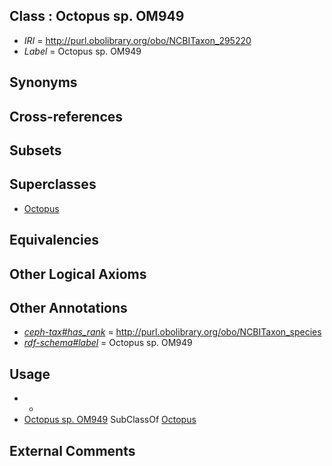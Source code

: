 
## Class : Octopus sp. OM949

 * *IRI* = http://purl.obolibrary.org/obo/NCBITaxon_295220
 * *Label* = Octopus sp. OM949

## Synonyms


## Cross-references


## Subsets


## Superclasses

 * [Octopus](../../NCBITaxon/43/NCBITaxon_6643.md)

## Equivalencies


## Other Logical Axioms


## Other Annotations

 * *[ceph-tax#has_rank](../../ceph-tax#has/nk/ceph-tax#has_rank.md)* = http://purl.obolibrary.org/obo/NCBITaxon_species
 * *[rdf-schema#label](../../el/rdf-schema#label.md)* = Octopus sp. OM949

## Usage

 * -
 * [Octopus sp. OM949](../../NCBITaxon/20/NCBITaxon_295220.md) SubClassOf [Octopus](../../NCBITaxon/43/NCBITaxon_6643.md)

## External Comments

